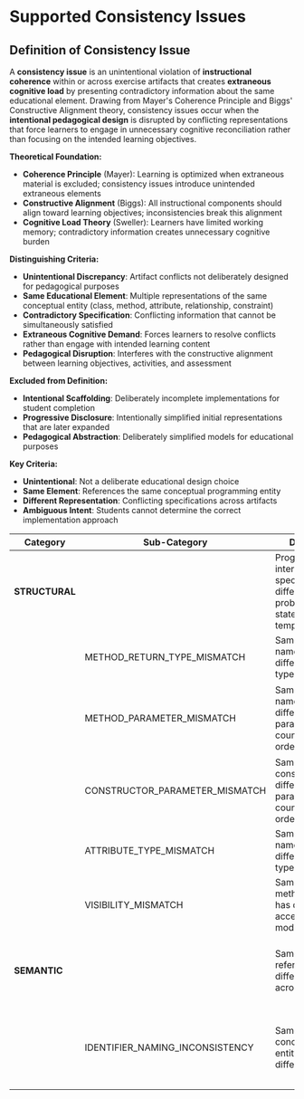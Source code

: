 # Supported Consistency Issues

## Definition of Consistency Issue

A **consistency issue** is an unintentional violation of **instructional coherence** within or across exercise artifacts that creates **extraneous cognitive load** by presenting contradictory information about the same educational element. Drawing from Mayer's Coherence Principle and Biggs' Constructive Alignment theory, consistency issues occur when the **intentional pedagogical design** is disrupted by conflicting representations that force learners to engage in unnecessary cognitive reconciliation rather than focusing on the intended learning objectives.

**Theoretical Foundation:**

- **Coherence Principle** (Mayer): Learning is optimized when extraneous material is excluded; consistency issues introduce unintended extraneous elements
- **Constructive Alignment** (Biggs): All instructional components should align toward learning objectives; inconsistencies break this alignment
- **Cognitive Load Theory** (Sweller): Learners have limited working memory; contradictory information creates unnecessary cognitive burden

**Distinguishing Criteria:**

- **Unintentional Discrepancy**: Artifact conflicts not deliberately designed for pedagogical purposes
- **Same Educational Element**: Multiple representations of the same conceptual entity (class, method, attribute, relationship, constraint)
- **Contradictory Specification**: Conflicting information that cannot be simultaneously satisfied
- **Extraneous Cognitive Demand**: Forces learners to resolve conflicts rather than engage with intended learning content
- **Pedagogical Disruption**: Interferes with the constructive alignment between learning objectives, activities, and assessment

**Excluded from Definition:**

- **Intentional Scaffolding**: Deliberately incomplete implementations for student completion
- **Progressive Disclosure**: Intentionally simplified initial representations that are later expanded
- **Pedagogical Abstraction**: Deliberately simplified models for educational purposes

**Key Criteria:**

- **Unintentional**: Not a deliberate educational design choice
- **Same Element**: References the same conceptual programming entity
- **Different Representation**: Conflicting specifications across artifacts
- **Ambiguous Intent**: Students cannot determine the correct implementation approach

| **Category** | **Sub-Category** | **Definition** | **Example** | **Student Impact** |
|---|---|---|---|---|
| **STRUCTURAL** |  | Programming interface specifications differ between problem statement and template code | | Student cannot implement specification using provided template |
|  | METHOD_RETURN_TYPE_MISMATCH | Same method name has different return types | Problem: `int calculateTotal()` → Template: `void calculateTotal()` | Student cannot return required value from existing method |
|  | METHOD_PARAMETER_MISMATCH | Same method name has different parameter count, types, or order | Problem: `setDimensions(int width, int height)` → Template: `setDimensions(int size)` | Student cannot call method with required parameters |
|  | CONSTRUCTOR_PARAMETER_MISMATCH | Same class constructor has different parameter count, types, or order | Problem: `Engine(int power, Car car, int oil)` → Template: `Engine(int power, Car car)` | Student cannot instantiate object with required parameters |
|  | ATTRIBUTE_TYPE_MISMATCH | Same attribute name has different data types | Problem: `String name` → Template: `int name` | Student cannot store required data type in existing attribute |
|  | VISIBILITY_MISMATCH | Same method/attribute has different access modifiers | Problem: `public getBalance()` → Template: `private getBalance()` | Student cannot access method/attribute as specified |
| **SEMANTIC** |  | Same concept referenced with different names across artifacts | | Student cannot map problem statement requirements to template elements |
|  | IDENTIFIER_NAMING_INCONSISTENCY | Same conceptual entity has different names | Problem: `calculateTotal()` → Template: `getPrice()` | Student uncertain which template element implements specification requirement |
